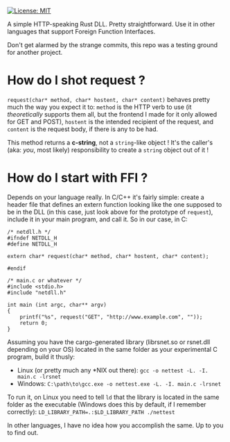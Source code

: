 [![License: MIT](https://img.shields.io/badge/License-MIT-yellow.svg)](https://opensource.org/licenses/MIT)

A simple HTTP-speaking Rust DLL. Pretty straightforward. Use it in other languages that support Foreign Function Interfaces.

Don't get alarmed by the strange commits, this repo was a testing ground for another project.

# How do I shot request ?

`request(char* method, char* hostent, char* content)` behaves pretty much the way you expect it to: `method` is the HTTP verb to use (it *theoretically* supports them all, but the frontend I made for it only allowed for GET and POST), `hostent` is the intended recipient of the request, and `content` is the request body, if there is any to be had.

This method returns a **c-string**, not a `string`-like object ! It's the caller's (aka: *you*, most likely) responsibility to create a `string` object out of it !

# How do I start with FFI ?

Depends on your language really. In C/C++ it's fairly simple: create a header file that defines an extern function looking like the one supposed to be in the DLL (in this case, just look above for the prototype of `request`), include it in your main program, and call it. So in our case, in C:

```
/* netdll.h */
#ifndef NETDLL_H
#define NETDLL_H

extern char* request(char* method, char* hostent, char* content);

#endif

/* main.c or whatever */
#include <stdio.h>
#include "netdll.h"

int main (int argc, char** argv)
{
	printf("%s", request("GET", "http://www.example.com", ""));
	return 0;
}
```

Assuming you have the cargo-generated library (librsnet.so or rsnet.dll depending on your OS) located in the same folder as your experimental C program, build it thusly:

* Linux (or pretty much any \*NIX out there): `gcc -o nettest -L. -I. main.c -lrsnet`
* Windows: `C:\path\to\gcc.exe -o nettest.exe -L. -I. main.c -lrsnet`

To run it, on Linux you need to tell `ld` that the library is located in the same folder as the executable (Windows does this by default, if I remember correctly): `LD_LIBRARY_PATH=.:$LD_LIBRARY_PATH ./nettest`

In other languages, I have no idea how you accomplish the same. Up to you to find out. 
